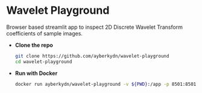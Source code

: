 # Wavelet Playground
Browser based streamlit app to inspect 2D Discrete Wavelet Transform coefficients of sample images.
- **Clone the repo**
  ```bash
  git clone https://github.com/ayberkydn/wavelet-playground
  cd wavelet-playground
- **Run with Docker**  
   ```bash
   docker run ayberkydn/wavelet-playground -v ${PWD}:/app -p 8501:8501
